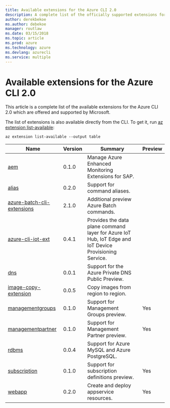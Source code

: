 ```yaml
---
title: Available extensions for the Azure CLI 2.0
description: A complete list of the officially supported extensions for the Azure CLI 2.0.
author: derekbekoe
ms.author: debekoe
manager: routlaw
ms.date: 03/15/2018
ms.topic: article
ms.prod: azure
ms.technology: azure
ms.devlang: azurecli
ms.service: multiple
---
```


# Available extensions for the Azure CLI 2.0

This article is a complete list of the available extensions for the Azure CLI 2.0 which are offered and supported by Microsoft.

The list of extensions is also available directly from the CLI. To get it, run [az extension list-available](/cli/azure/extension?view=azure-cli-latest#az_extension_list_available):

```azurecli
az extension list-available --output table
```

| Name | Version | Summary | Preview |
|------|---------|---------|---------|
| [aem](https://github.com/Azure/azure-cli-extensions) | 0.1.0 | Manage Azure Enhanced Monitoring Extensions for SAP. |  |
| [alias](https://github.com/Azure/azure-cli-extensions) | 0.2.0 | Support for command aliases. |  |
| [azure-batch-cli-extensions](https://github.com/Azure/azure-batch-cli-extensions) | 2.1.0 | Additional preview Azure Batch commands. |  |
| [azure-cli-iot-ext](https://github.com/azure/azure-iot-cli-extension) | 0.4.1 | Provides the data plane command layer for Azure IoT Hub, IoT Edge and IoT Device Provisioning Service. |  |
| [dns](https://github.com/Azure/azure-cli-extensions) | 0.0.1 | Support for the Azure Private DNS Public Preview. |  |
| [image-copy-extension](https://github.com/Azure/azure-cli-extensions) | 0.0.5 | Copy images from region to region. |  |
| [managementgroups](https://github.com/Azure/azure-cli-extensions) | 0.1.0 | Support for Management Groups preview. | Yes |
| [managementpartner](https://github.com/Azure/azure-cli-extensions) | 0.1.0 | Support for Management Partner preview. | Yes |
| [rdbms](https://github.com/Azure/azure-cli-extensions) | 0.0.4 | Support for Azure MySQL and Azure PostgreSQL. |  |
| [subscription](https://github.com/Azure/azure-cli-extensions) | 0.1.0 | Support for subscription definitions preview. | Yes |
| [webapp](https://github.com/Azure/azure-cli-extensions) | 0.2.0 | Create and deploy appservice resources. | Yes |

